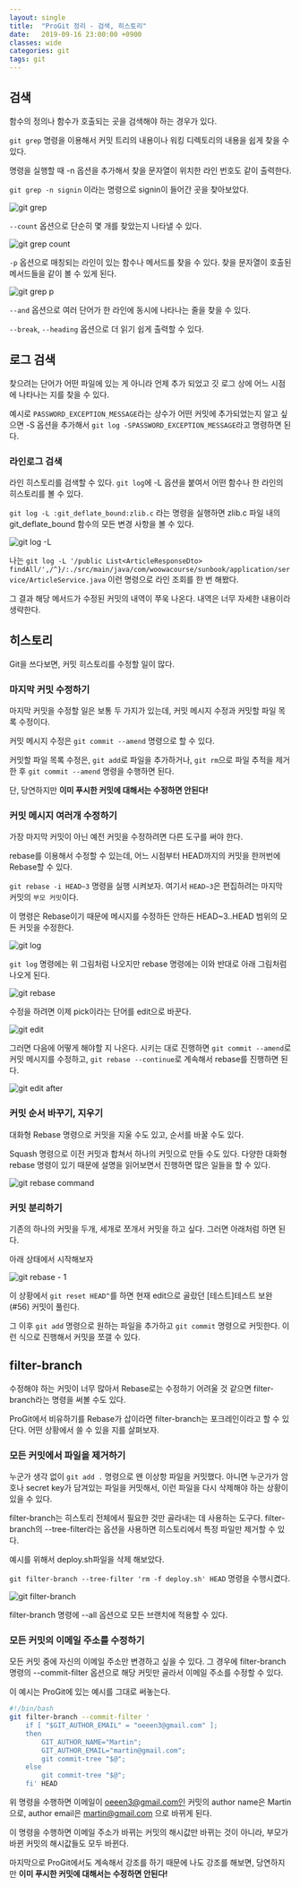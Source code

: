 ```yaml
---
layout: single
title:  "ProGit 정리 - 검색, 히스토리"
date:   2019-09-16 23:00:00 +0900
classes: wide
categories: git
tags: git
---
```


## 검색

함수의 정의나 함수가 호출되는 곳을 검색해야 하는 경우가 있다.

`git grep` 명령을 이용해서 커밋 트리의 내용이나 워킹 디렉토리의 내용을 쉽게 찾을 수 있다.

명령을 실행할 때 -n 옵션을 추가해서 찾을 문자열이 위치한 라인 번호도 같이 출력한다.

`git grep -n signin` 이라는 명령으로 signin이 들어간 곳을 찾아보았다.

![git grep](/assets/img/git_command2/grep.png)

`--count` 옵션으로 단순히 몇 개를 찾았는지 나타낼 수 있다.

![git grep count](/assets/img/git_command2/grep_count.png)

`-p` 옵션으로 매칭되는 라인이 있는 함수나 메서드를 찾을 수 있다. 찾을 문자열이 호출된 메서드들을 같이 볼 수 있게 된다.

![git grep p](/assets/img/git_command2/grep_p.png)

`--and` 옵션으로 여러 단어가 한 라인에 동시에 나타나는 줄을 찾을 수 있다.

`--break`, `--heading` 옵션으로 더 읽기 쉽게 출력할 수 있다.

## 로그 검색

찾으려는 단어가 어떤 파일에 있는 게 아니라 언제 추가 되었고 깃 로그 상에 어느 시점에 나타나는 지를 찾을 수 있다.

예시로 `PASSWORD_EXCEPTION_MESSAGE`라는 상수가 어떤 커밋에 추가되었는지 알고 싶으면 -S 옵션을 추가해서 `git log -SPASSWORD_EXCEPTION_MESSAGE`라고 명령하면 된다.

### 라인로그 검색

라인 히스토리를 검색할 수 있다. `git log`에 -L 옵션을 붙여서 어떤 함수나 한 라인의 히스토리를 볼 수 있다.

`git log -L :git_deflate_bound:zlib.c` 라는 명령을 실행하면 zlib.c 파일 내의 git_deflate_bound 함수의 모든 변경 사항을 볼 수 있다.

![git log -L](/assets/img/git_command2/log_L.png)

나는 `git log -L '/public List<ArticleResponseDto> findAll/',/^}/:./src/main/java/com/woowacourse/sunbook/application/service/ArticleService.java` 이런 명령으로 라인 조회를 한 번 해봤다.

그 결과 해당 메서드가 수정된 커밋의 내역이 쭈욱 나온다. 내역은 너무 자세한 내용이라 생략한다.

## 히스토리

Git을 쓰다보면, 커밋 히스토리를 수정할 일이 많다.

### 마지막 커밋 수정하기

마지막 커밋을 수정할 일은 보통 두 가지가 있는데, 커밋 메시지 수정과 커밋할 파일 목록 수정이다.

커밋 메시지 수정은 `git commit --amend` 명령으로 할 수 있다.

커밋할 파일 목록 수정은, `git add`로 파일을 추가하거나, `git rm`으로 파일 추적을 제거한 후 `git commit --amend` 명령을 수행하면 된다.

단, 당연하지만 **이미 푸시한 커밋에 대해서는 수정하면 안된다!**

### 커밋 메시지 여러개 수정하기

가장 마지막 커밋이 아닌 예전 커밋을 수정하려면 다른 도구를 써야 한다.

rebase를 이용해서 수정할 수 있는데, 어느 시점부터 HEAD까지의 커밋을 한꺼번에 Rebase할 수 있다.

`git rebase -i HEAD~3` 명령을 실행 시켜보자. 여기서 `HEAD~3`은 편집하려는 마지막 커밋의 `부모 커밋`이다.

이 명령은 Rebase이기 때문에 메시지를 수정하든 안하든 HEAD~3..HEAD 범위의 모든 커밋을 수정한다.

![git log](/assets/img/git_command2/log.png)

`git log` 명령에는 위 그림처럼 나오지만 rebase 명령에는 이와 반대로 아래 그림처럼 나오게 된다.

![git rebase](/assets/img/git_command2/rebase.png)

수정을 하려면 이제 pick이라는 단어를 edit으로 바꾼다.

![git edit](/assets/img/git_command2/edit.png)

그러면 다음에 어떻게 해야할 지 나온다. 시키는 대로 진행하면 `git commit --amend`로 커밋 메시지를 수정하고, `git rebase --continue`로 계속해서 rebase를 진행하면 된다.

![git edit after](/assets/img/git_command2/edit_after.png)

### 커밋 순서 바꾸기, 지우기

대화형 Rebase 명령으로 커밋을 지울 수도 있고, 순서를 바꿀 수도 있다.

Squash 명령으로 이전 커밋과 합쳐서 하나의 커밋으로 만들 수도 있다. 다양한 대화형 rebase 명령이 있기 때문에 설명을 읽어보면서 진행하면 많은 일들을 할 수 있다.

![git rebase command](/assets/img/git_command2/rebase_command.png)

### 커밋 분리하기

기존의 하나의 커밋을 두개, 세개로 쪼개서 커밋을 하고 싶다. 그러면 아래처럼 하면 된다.

아래 상태에서 시작해보자

![git rebase - 1](/assets/img/git_command2/rebase_1.png)

이 상황에서 `git reset HEAD^`를 하면 현재 edit으로 골랐던 [테스트]테스트 보완(#56) 커밋이 풀린다.

그 이후 `git add` 명령으로 원하는 파일을 추가하고 `git commit` 명령으로 커밋한다. 이런 식으로 진행해서 커밋을 쪼갤 수 있다.

## filter-branch

수정해야 하는 커밋이 너무 많아서 Rebase로는 수정하기 어려울 것 같으면 filter-branch라는 명령을 써볼 수도 있다.

ProGit에서 비유하기를 Rebase가 삽이라면 filter-branch는 포크레인이라고 할 수 있단다. 어떤 상황에서 쓸 수 있을 지를 살펴보자.

### 모든 커밋에서 파일을 제거하기

누군가 생각 없이 `git add .` 명령으로 왠 이상항 파일을 커밋했다. 아니면 누군가가 암호나 secret key가 담겨있는 파일을 커밋해서, 이런 파일을 다시 삭제해야 하는 상황이 있을 수 있다.

filter-branch는 히스토리 전체에서 필요한 것만 골라내는 데 사용하는 도구다. filter-branch의 --tree-filter라는 옵션을 사용하면 히스토리에서 특정 파일만 제거할 수 있다.

예시를 위해서 deploy.sh파일을 삭제 해보았다.

`git filter-branch --tree-filter 'rm -f deploy.sh' HEAD` 명령을 수행시켰다.

![git filter-branch](/assets/img/git_command2/filter-branch.png)

filter-branch 명령에 --all 옵션으로 모든 브랜치에 적용할 수 있다.

### 모든 커밋의 이메일 주소를 수정하기

모든 커밋 중에 자신의 이메일 주소만 변경하고 싶을 수 있다. 그 경우에 filter-branch 명령의 --commit-filter 옵션으로 해당 커밋만 골라서 이메일 주소를 수정할 수 있다.

이 예시는 ProGit에 있는 예시를 그대로 써놓는다.

```bash
#!/bin/bash
git filter-branch --commit-filter '
    if [ "$GIT_AUTHOR_EMAIL" = "oeeen3@gmail.com" ];
    then
        GIT_AUTHOR_NAME="Martin";
        GIT_AUTHOR_EMAIL="martin@gmail.com";
        git commit-tree "$@";
    else
        git commit-tree "$@";
    fi' HEAD
```

위 명령을 수행하면 이메일이 oeeen3@gmail.com인 커밋의 author name은 Martin으로, author email은 martin@gmail.com 으로 바뀌게 된다.

이 명령을 수행하면 이메일 주소가 바뀌는 커밋의 해시값만 바뀌는 것이 아니라, 부모가 바뀐 커밋의 해시값들도 모두 바뀐다.

마지막으로 ProGit에서도 계속해서 강조를 하기 때문에 나도 강조를 해보면, 당연하지만 **이미 푸시한 커밋에 대해서는 수정하면 안된다!**
